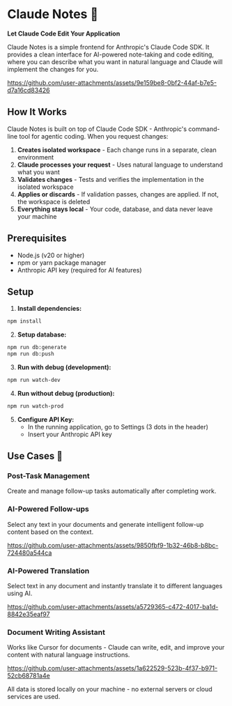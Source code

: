 # Claude Notes 📝

**Let Claude Code Edit Your Application**

Claude Notes is a simple frontend for Anthropic's Claude Code SDK. It provides a clean interface for AI-powered note-taking and code editing, where you can describe what you want in natural language and Claude will implement the changes for you.

https://github.com/user-attachments/assets/9e159be8-0bf2-44af-b7e5-d7a16cd83426

## How It Works

Claude Notes is built on top of Claude Code SDK - Anthropic's command-line tool for agentic coding. When you request changes:

1. **Creates isolated workspace** - Each change runs in a separate, clean environment
2. **Claude processes your request** - Uses natural language to understand what you want
3. **Validates changes** - Tests and verifies the implementation in the isolated workspace  
4. **Applies or discards** - If validation passes, changes are applied. If not, the workspace is deleted
5. **Everything stays local** - Your code, database, and data never leave your machine

## Prerequisites

- Node.js (v20 or higher)
- npm or yarn package manager  
- Anthropic API key (required for AI features)

## Setup 

1. **Install dependencies:**
```bash
npm install
```

2. **Setup database:**
```bash
npm run db:generate
npm run db:push
```

3. **Run with debug (development):**
```bash
npm run watch-dev
```

4. **Run without debug (production):**
```bash
npm run watch-prod
```

5. **Configure API Key:**
   - In the running application, go to Settings (3 dots in the header)
   - Insert your Anthropic API key

## Use Cases 🎯

### Post-Task Management
Create and manage follow-up tasks automatically after completing work.

### AI-Powered Follow-ups
Select any text in your documents and generate intelligent follow-up content based on the context.

https://github.com/user-attachments/assets/9850fbf9-1b32-46b8-b8bc-724480a544ca

### AI-Powered Translation  
Select text in any document and instantly translate it to different languages using AI.

https://github.com/user-attachments/assets/a5729365-c472-4017-ba1d-8842e35eaf97

### Document Writing Assistant
Works like Cursor for documents - Claude can write, edit, and improve your content with natural language instructions.

https://github.com/user-attachments/assets/1a622529-523b-4f37-b971-52cb68781a4e

All data is stored locally on your machine - no external servers or cloud services are used.
